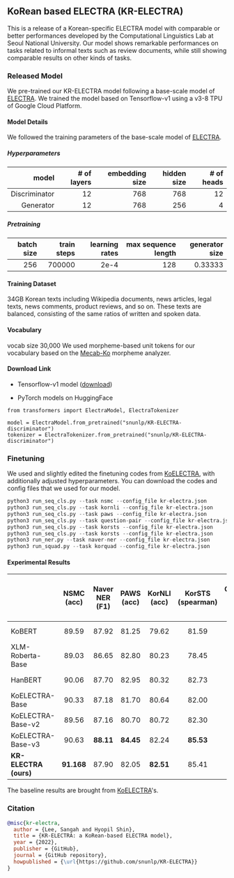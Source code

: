 ## KoRean based ELECTRA (KR-ELECTRA)

This is a release of a Korean-specific ELECTRA model with comparable or better performances developed by the Computational Linguistics Lab at Seoul National University. Our model shows remarkable performances on tasks related to informal texts such as review documents, while still showing comparable results on other kinds of tasks. 

### Released Model
We pre-trained our KR-ELECTRA model following a base-scale model of [ELECTRA](https://github.com/google-research/electra). We trained the model based on Tensorflow-v1 using a v3-8 TPU of Google Cloud Platform.

#### Model Details

We followed the training parameters of the base-scale model of [ELECTRA](https://github.com/google-research/electra).

##### Hyperparameters

|  model  | # of layers | embedding size | hidden size | # of heads |
| ------: | ----------: | -------------: | ----------: | ---------: |
| Discriminator | 12 | 768 | 768 | 12 |
| Generator | 12 | 768 | 256 | 4 |


##### Pretraining

| batch size | train steps | learning rates | max sequence length | generator size |
| ---------: | ----------: | -------------: | ------------------: | -------------: |
| 256 | 700000 | 2e-4 | 128 | 0.33333 |


#### Training Dataset

34GB Korean texts including Wikipedia documents, news articles, legal texts, news comments, product reviews, and so on. These texts are balanced, consisting of the same ratios of written and spoken data.


#### Vocabulary

vocab size 30,000
We used morpheme-based unit tokens for our vocabulary based on the [Mecab-Ko](https://bitbucket.org/eunjeon/mecab-ko-dic/src/master/) morpheme analyzer.


#### Download Link

* Tensorflow-v1 model ([download](https://drive.google.com/file/d/1L_yKEDaXM_yDLwHm5QrXAncQZiMN3BBU/view?usp=sharing))

* PyTorch models on HuggingFace

```
from transformers import ElectraModel, ElectraTokenizer

model = ElectraModel.from_pretrained("snunlp/KR-ELECTRA-discriminator")
tokenizer = ElectraTokenizer.from_pretrained("snunlp/KR-ELECTRA-discriminator")
```


### Finetuning

We used and slightly edited the finetuning codes from [KoELECTRA](https://github.com/monologg/KoELECTRA), with additionally adjusted hyperparameters. You can download the codes and config files that we used for our model. 

```python
python3 run_seq_cls.py --task nsmc --config_file kr-electra.json
python3 run_seq_cls.py --task kornli --config_file kr-electra.json
python3 run_seq_cls.py --task paws --config_file kr-electra.json
python3 run_seq_cls.py --task question-pair --config_file kr-electra.json
python3 run_seq_cls.py --task korsts --config_file kr-electra.json
python3 run_seq_cls.py --task korsts --config_file kr-electra.json
python3 run_ner.py --task naver-ner --config_file kr-electra.json
python3 run_squad.py --task korquad --config_file kr-electra.json
```


#### Experimental Results

|                       | **NSMC**<br/>(acc) | **Naver NER**<br/>(F1) | **PAWS**<br/>(acc) | **KorNLI**<br/>(acc) | **KorSTS**<br/>(spearman) | **Question Pair**<br/>(acc) | **KorQuaD (Dev)**<br/>(EM/F1) | **Korean-Hate-Speech (Dev)**<br/>(F1) |
| :-------------------- | :----------------: | :--------------------: | :----------------: | :------------------: | :-----------------------: | :-------------------------: | :---------------------------: | :-----------------------------------: |
| KoBERT                |       89.59        |         87.92          |       81.25        |        79.62         |           81.59           |            94.85            |         51.75 / 79.15         |                 66.21                 |
| XLM-Roberta-Base      |       89.03        |         86.65          |       82.80        |        80.23         |           78.45           |            93.80            |         64.70 / 88.94         |                 64.06                 |
| HanBERT               |       90.06        |         87.70          |       82.95        |        80.32         |           82.73           |            94.72            |         78.74 / 92.02         |               **68.32**               |
| KoELECTRA-Base        |       90.33        |         87.18          |       81.70        |        80.64         |           82.00           |            93.54            |         60.86 / 89.28         |                 66.09                 |
| KoELECTRA-Base-v2     |       89.56        |         87.16          |       80.70        |        80.72         |           82.30           |            94.85            |         84.01 / 92.40         |                 67.45                 |
| KoELECTRA-Base-v3 |     90.63      |       **88.11**        |     **84.45**      |      82.24       |         **85.53**         |          95.25          |       84.83 / **93.45**       |                 67.61                 |
| **KR-ELECTRA (ours)** | **91.168** | 87.90 | 82.05 | **82.51** | 85.41 | **95.51** | **84.93** / 93.04 | **74.50** | 
  
The baseline results are brought from [KoELECTRA](https://github.com/monologg/KoELECTRA)'s.


### Citation
```bibtex
@misc{kr-electra,
  author = {Lee, Sangah and Hyopil Shin},
  title = {KR-ELECTRA: a KoRean-based ELECTRA model},
  year = {2022},
  publisher = {GitHub},
  journal = {GitHub repository},
  howpublished = {\url{https://github.com/snunlp/KR-ELECTRA}}
}
```
